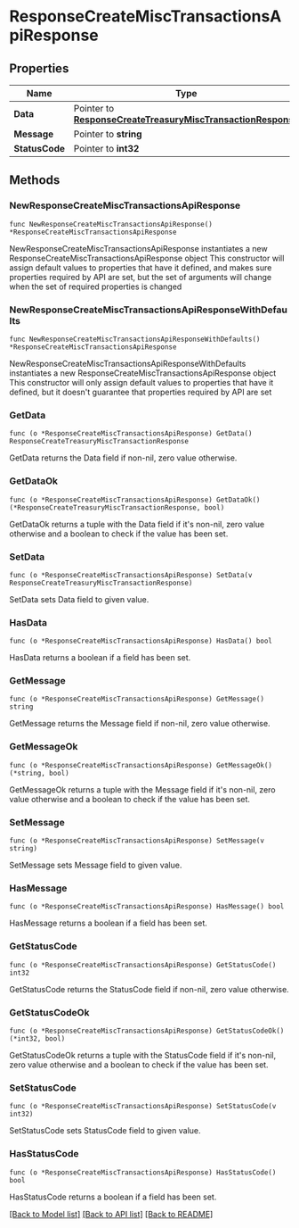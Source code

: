 # ResponseCreateMiscTransactionsApiResponse

## Properties

Name | Type | Description | Notes
------------ | ------------- | ------------- | -------------
**Data** | Pointer to [**ResponseCreateTreasuryMiscTransactionResponse**](ResponseCreateTreasuryMiscTransactionResponse.md) |  | [optional] 
**Message** | Pointer to **string** |  | [optional] 
**StatusCode** | Pointer to **int32** |  | [optional] 

## Methods

### NewResponseCreateMiscTransactionsApiResponse

`func NewResponseCreateMiscTransactionsApiResponse() *ResponseCreateMiscTransactionsApiResponse`

NewResponseCreateMiscTransactionsApiResponse instantiates a new ResponseCreateMiscTransactionsApiResponse object
This constructor will assign default values to properties that have it defined,
and makes sure properties required by API are set, but the set of arguments
will change when the set of required properties is changed

### NewResponseCreateMiscTransactionsApiResponseWithDefaults

`func NewResponseCreateMiscTransactionsApiResponseWithDefaults() *ResponseCreateMiscTransactionsApiResponse`

NewResponseCreateMiscTransactionsApiResponseWithDefaults instantiates a new ResponseCreateMiscTransactionsApiResponse object
This constructor will only assign default values to properties that have it defined,
but it doesn't guarantee that properties required by API are set

### GetData

`func (o *ResponseCreateMiscTransactionsApiResponse) GetData() ResponseCreateTreasuryMiscTransactionResponse`

GetData returns the Data field if non-nil, zero value otherwise.

### GetDataOk

`func (o *ResponseCreateMiscTransactionsApiResponse) GetDataOk() (*ResponseCreateTreasuryMiscTransactionResponse, bool)`

GetDataOk returns a tuple with the Data field if it's non-nil, zero value otherwise
and a boolean to check if the value has been set.

### SetData

`func (o *ResponseCreateMiscTransactionsApiResponse) SetData(v ResponseCreateTreasuryMiscTransactionResponse)`

SetData sets Data field to given value.

### HasData

`func (o *ResponseCreateMiscTransactionsApiResponse) HasData() bool`

HasData returns a boolean if a field has been set.

### GetMessage

`func (o *ResponseCreateMiscTransactionsApiResponse) GetMessage() string`

GetMessage returns the Message field if non-nil, zero value otherwise.

### GetMessageOk

`func (o *ResponseCreateMiscTransactionsApiResponse) GetMessageOk() (*string, bool)`

GetMessageOk returns a tuple with the Message field if it's non-nil, zero value otherwise
and a boolean to check if the value has been set.

### SetMessage

`func (o *ResponseCreateMiscTransactionsApiResponse) SetMessage(v string)`

SetMessage sets Message field to given value.

### HasMessage

`func (o *ResponseCreateMiscTransactionsApiResponse) HasMessage() bool`

HasMessage returns a boolean if a field has been set.

### GetStatusCode

`func (o *ResponseCreateMiscTransactionsApiResponse) GetStatusCode() int32`

GetStatusCode returns the StatusCode field if non-nil, zero value otherwise.

### GetStatusCodeOk

`func (o *ResponseCreateMiscTransactionsApiResponse) GetStatusCodeOk() (*int32, bool)`

GetStatusCodeOk returns a tuple with the StatusCode field if it's non-nil, zero value otherwise
and a boolean to check if the value has been set.

### SetStatusCode

`func (o *ResponseCreateMiscTransactionsApiResponse) SetStatusCode(v int32)`

SetStatusCode sets StatusCode field to given value.

### HasStatusCode

`func (o *ResponseCreateMiscTransactionsApiResponse) HasStatusCode() bool`

HasStatusCode returns a boolean if a field has been set.


[[Back to Model list]](../README.md#documentation-for-models) [[Back to API list]](../README.md#documentation-for-api-endpoints) [[Back to README]](../README.md)


